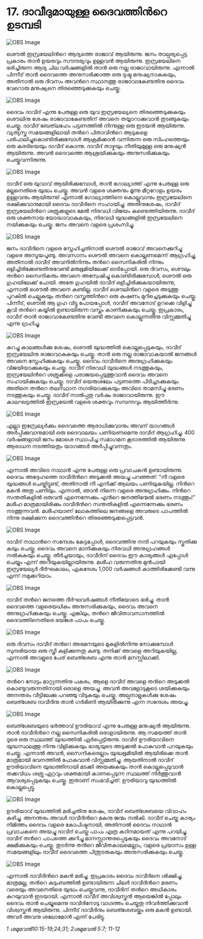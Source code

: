 # 17.  ദാവീദുമായുള്ള ദൈവത്തിന്‍റെ ഉടമ്പടി

![OBS Image](https://cdn.door43.org/obs/jpg/360px/obs-en-17-01.jpg)

ശൌല്‍ ഇസ്രയേലിന്‍റെ ആദ്യത്തെ രാജാവ് ആയിരുന്നു. ജനം താല്പര്യപ്പെട്ട പ്രകാരം താന്‍ ഉയരവും സൗന്ദര്യവും ഉള്ളവന്‍ ആയിരുന്നു. ഇസ്രയേലിനെ ഭരിച്ചിരുന്ന ആദ്യ ചില വര്‍ഷങ്ങളില്‍ താന്‍ ഒരു നല്ല രാജാവായിരുന്നു. എന്നാല്‍ പിന്നീട് താന്‍ ദൈവത്തെ അനുസരിക്കാത്ത ഒരു ദുഷ്ട മനുഷ്യനാകുകയും, അതിനാല്‍ ഒരു ദിവസം അവന്‍റെ സ്ഥാനത്തു രാജാവാകേണ്ടതിനു ദൈവം വേറൊരു മനുഷ്യനെ തിരഞ്ഞെടുക്കുകയും ചെയ്തു. 

![OBS Image](https://cdn.door43.org/obs/jpg/360px/obs-en-17-02.jpg)

ദൈവം ദാവീദ് എന്നു പേരുള്ള ഒരു യുവ ഇസ്രയേല്യനെ തിരഞ്ഞെടുക്കുകയും ശൌലിനു ശേഷം രാജാവാകേണ്ടതിന് അവനെ  തയ്യാറാക്കുവാന്‍ തുടങ്ങുകയും ചെയ്തു. ദാവീദ് ബേത്‌ലഹേം പട്ടണത്തില്‍ നിന്നുള്ള ഒരു ഇടയന്‍ ആയിരുന്നു. വ്യത്യസ്ത സമയങ്ങളിലായി തന്‍റെ പിതാവിന്‍റെ ആടുകളെ പരിപാലിച്ചുകൊണ്ടിരിക്കുമ്പോള്‍ ആക്രമിക്കാന്‍ വന്നിരുന്ന ഒരു സിംഹത്തെയും ഒരു കരടിയെയും ദാവീദ് കൊന്നു. ദാവീദ് താഴ്മയും നീതിയുമുള്ള ഒരു മനുഷ്യന്‍ ആയിരുന്നു. അവന്‍ ദൈവത്തെ ആശ്രയിക്കുകയും അനുസരിക്കുകയും ചെയ്തുവന്നിരുന്നു. 

![OBS Image](https://cdn.door43.org/obs/jpg/360px/obs-en-17-03.jpg)

ദാവീദ് ഒരു യുവാവ് ആയിരിക്കുമ്പോള്‍, താന്‍ ഗോല്യാത്ത് എന്നു പേരുള്ള ഒരു മല്ലനെതിരെ യുദ്ധം ചെയ്തു. അവന്‍ വളരെ ശക്തനും മൂന്നു മീറ്ററോളം ഉയരം ഉള്ളവനും ആയിരുന്നു! എന്നാല്‍ ഗോല്യാത്തിനെ കൊല്ലുവാനും ഇസ്രയേലിനെ രക്ഷിക്കുവാനുമായി ദൈവം ദാവീദിനെ സഹായിച്ചു. അതിനുശേഷം, ദാവീദ് ഇസ്രയേലിന്‍റെ ശത്രുക്കളുടെ മേല്‍ നിരവധി വിജയം കണ്ടെത്തിയിരുന്നു. ദാവീദ് ഒരു ശക്തനായ യോദ്ധാവാകുകയും, നിരവധി യുദ്ധങ്ങളില്‍ ഇസ്രയേലിനെ നയിക്കുകയും ചെയ്തു. ജനം അവനെ വളരെ പ്രശംസിച്ചു.

![OBS Image](https://cdn.door43.org/obs/jpg/360px/obs-en-17-04.jpg)

ജനം ദാവീദിനെ വളരെ സ്നേഹിച്ചതിനാല്‍ ശൌല്‍ രാജാവ് അവനെക്കുറിച്ചു വളരെ അസൂയപൂണ്ടു. അവസാനം ശൌല്‍ അവനെ കൊല്ലണമെന്ന് ആഗ്രഹിച്ചു, അതിനാല്‍ ദാവീദ് അവനില്‍നിന്നും തന്‍റെ സൈനികരില്‍ നിന്നും ഒളിച്ചിരിക്കേണ്ടതിനുവേണ്ടി മരുഭൂമിയിലേക്ക് ഓടിപ്പോയി. ഒരു ദിവസം, ശൌലും തന്‍റെ സൈനികരും അവനെ അന്വേഷിച്ചു കൊണ്ടിരിക്കുമ്പോള്‍, ശൌല്‍ ഒരു ഗുഹയിലേക്ക് പോയി. അതേ ഗുഹയില്‍ ദാവീദ് ഒളിച്ചിരിക്കുകയായിരുന്നു, എന്നാല്‍ ശൌല്‍ അവനെ കണ്ടില്ല. ദാവീദ് ശൌലിന്‍റെ വളരെ അടുത്തു പുറകില്‍ ചെല്ലുകയും തന്‍റെ വസ്ത്രത്തിന്‍റെ ഒരു കഷണം മുറിച്ചെടുക്കുകയും ചെയ്തു. പിന്നീട്, ശൌല്‍ ആ ഗുഹ വിട്ടു പോയപ്പോള്‍, ദാവീദ് അവനോട് ഉറക്കെ വിളിച്ചു കൂവി തന്‍റെ കയ്യില്‍ ഉണ്ടായിരുന്ന വസ്ത്രം കാണിക്കുകയും ചെയ്തു. ഇപ്രകാരം, ദാവീദ് താന്‍ രാജാവാകേണ്ടതിനു വേണ്ടി അവനെ കൊല്ലുന്നതിനു വിസ്സമ്മതിച്ചു എന്നു ഗ്രഹിച്ചു. 

![OBS Image](https://cdn.door43.org/obs/jpg/360px/obs-en-17-05.jpg)

കുറച്ചു കാലങ്ങള്‍ക്കു ശേഷം, ശൌല്‍ യുദ്ധത്തില്‍ കൊല്ലപ്പെടുകയും, ദാവീദ് ഇസ്രയേലിനു രാജാവാകുകയും ചെയ്തു. താന്‍ ഒരു നല്ല രാജാവാകയാല്‍  ജനങ്ങള്‍ അവനെ സ്നേഹിക്കുകയും ചെയ്തു. ദൈവം ദാവീദിനെ അനുഗ്രഹിക്കുകയും വിജയിയാക്കുകയും ചെയ്തു. ദാവീദ് നിരവധി യുദ്ധങ്ങള്‍ നടത്തുകയും, ഇസ്രയേലിന്‍റെ ശത്രുക്കളെ പരാജയപ്പെടുത്തുവാന്‍ ദൈവം അവനെ സഹായിക്കുകയും ചെയ്തു. ദാവീദ് യെരുശലേം പട്ടണത്തെ പിടിച്ചടക്കുകയും അതിനെ തന്‍റെ തലസ്ഥാന നഗരിയാക്കുകയും അവിടെ താമസിച്ചു ഭരണം നടത്തുകയും ചെയ്തു. ദാവീദ് നാല്‍പ്പതു വര്‍ഷം രാജാവായിരുന്നു. ഈ കാലഘട്ടത്തില്‍ ഇസ്രയേല്‍ വളരെ ശക്തവും സമ്പന്നവും ആയിത്തീര്‍ന്നു.

![OBS Image](https://cdn.door43.org/obs/jpg/360px/obs-en-17-06.jpg)

എല്ലാ ഇസ്രേല്യര്‍ക്കും ദൈവത്തെ ആരാധിക്കുവാനും അവന് യാഗങ്ങള്‍  അര്‍പ്പിക്കുവാനുമായി ഒരു ദൈവാലയം പണിയണമെന്നു ദാവീദ് ആഗ്രഹിച്ചു. 400 വര്‍ഷങ്ങളായി ജനം മോശെ സ്ഥാപിച്ച സമാഗമന കൂടാരത്തില്‍ ആയിരുന്നു ആരാധന നടത്തിയതും യാഗങ്ങള്‍ അര്‍പ്പിച്ചുവന്നതും.

![OBS Image](https://cdn.door43.org/obs/jpg/360px/obs-en-17-07.jpg)

എന്നാല്‍ അവിടെ നാഥാന്‍ എന്നു പേരുള്ള ഒരു പ്രവാചകന്‍ ഉണ്ടായിരുന്നു. ദൈവം അദ്ദേഹത്തെ ദാവീദിന്‍റെ അടുക്കല്‍ അയച്ചു പറഞ്ഞത്: “നീ വളരെ യുദ്ധങ്ങള്‍ ചെയ്തിട്ടുണ്ട്, അതിനാല്‍ നീ എനിക്ക് ആലയം പണിയുകയില്ല. നിന്‍റെ മകന്‍ അതു പണിയും. എന്നാല്‍, ഞാന്‍ നിന്നെ വളരെ അനുഗ്രഹിക്കും. നിന്‍റെ സന്തതികളില്‍ ഒരുവന്‍ എന്നെന്നേക്കും എന്‍റെ ജനത്തിന്മേല്‍ ഭരണം നടത്തും!” മശീഹ മാത്രമായിരിക്കും ദാവീദിന്‍റെ സന്തതികളില്‍ എന്നെന്നേക്കും ഭരണം നടത്തുന്നവന്‍.   മശീഹയാണ് ലോകത്തിലെ ജനങ്ങളെ അവരുടെ പാപത്തില്‍ നിന്നു രക്ഷിക്കുന്ന ദൈവത്തിന്‍റെ തിരഞ്ഞെടുക്കപ്പെട്ടവന്‍. 

![OBS Image](https://cdn.door43.org/obs/jpg/360px/obs-en-17-08.jpg)

ദാവീദ് നാഥാന്‍റെ സന്ദേശം കേട്ടപ്പോള്‍, ദൈവത്തിനു നന്ദി പറയുകയും സ്തുതിക്കു കയും ചെയ്തു. ദൈവം അവനെ മാനിക്കുകയും നിരവധി അനുഗ്രഹങ്ങള്‍ നല്‍കുകയും ചെയ്തു. തീര്‍ച്ചയായും, ദാവീദിന് ദൈവം ഈ കാര്യങ്ങള്‍ എപ്പോള്‍ ചെയ്യും എന്ന് അറിയുകയില്ലായിരുന്നു. മശീഹ വരുന്നതിനു മുന്‍പായി ഇസ്രയേല്യര്‍ ദീര്‍ഘകാലം, ഏകദേശം 1,000 വര്‍ഷങ്ങള്‍ കാത്തിരിക്കേണ്ടി വന്നു എന്ന് നമുക്കറിയാം.

![OBS Image](https://cdn.door43.org/obs/jpg/360px/obs-en-17-09.jpg)

ദാവീദ് തന്‍റെ ജനത്തെ ദീര്‍ഘവര്‍ഷങ്ങള്‍ നീതിയോടെ ഭരിച്ചു. താന്‍ ദൈവത്തെ വളരെയധികം അനുസരിക്കുകയും, ദൈവം അവനെ അനുഗ്രഹിക്കുകയും ചെയ്തു. എങ്കിലും, തന്‍റെ ജീവിതാവസാനത്തില്‍ ദൈവത്തിനെതിരെ ഭയങ്കര പാപം ചെയ്തു.

![OBS Image](https://cdn.door43.org/obs/jpg/360px/obs-en-17-10.jpg)

ഒരു ദിവസം ദാവീദ് തന്‍റെ അരമനയുടെ മുകളില്‍നിന്നു നോക്കുമ്പോള്‍ സുന്ദരിയായ ഒരു സ്ത്രീ കുളിക്കുന്നതു കണ്ടു. തനിക്ക് അവളെ അറിയുകയില്ല, എന്നാല്‍ അവളുടെ പേര് ബെത്ശേബ എന്നു താന്‍ മനസ്സിലാക്കി. 

![OBS Image](https://cdn.door43.org/obs/jpg/360px/obs-en-17-11.jpg)

തന്‍റെ നോട്ടം മാറ്റുന്നതിനു പകരം, ആളെ ദാവീദ് അവളെ തന്‍റെ  അടുക്കല്‍ കൊണ്ടുവരുന്നതിനായി ഒരാളെ അയച്ചു. അവന്‍ അവളോടുകൂടെ ശയിക്കുകയും അനന്തരം വീട്ടിലേക്കു പറഞ്ഞു വിടുകയും ചെയ്തു. അല്പനാളുകള്‍ക്കു ശേഷം ബെത്ശേബ ദാവീദിനു താന്‍ ഗര്‍ഭിണി ആയിരിക്കുന്നു എന്ന സന്ദേശം അയച്ചു. 

![OBS Image](https://cdn.door43.org/obs/jpg/360px/obs-en-17-12.jpg)

ബെത്ശേബയുടെ ഭര്‍ത്താവ് ഊരിയാവ് എന്നു പേരുള്ള മനുഷ്യന്‍ ആയിരുന്നു. താന്‍ ദാവീദിന്‍റെ നല്ല സൈനികരില്‍ ഒരാളായിരുന്നു. ആ സമയത്ത് താന്‍ ദൂരെ ഒരു സ്ഥലത്ത് യുദ്ധത്തില്‍ ഏര്‍പ്പെട്ടിരുന്നു. ദാവീദ് ഊരിയാവിനെ യുദ്ധസ്ഥലത്തു നിന്നു വിളിക്കുകയും ഭാര്യയുടെ അടുക്കല്‍ പോകുവാന്‍ പറയുകയും ചെയ്തു. എന്നാല്‍ അവന്‍, സൈനികരെല്ലാം യുദ്ധഭൂമിയില്‍ ആയിരിക്കെ താന്‍ മാത്രമായി  ഭവനത്തില്‍ പോകുവാന്‍ വിസ്സമ്മതിച്ചു. ആയതിനാല്‍ ദാവീദ് ഊരിയാവിനെ യുദ്ധത്തിനായി മടക്കി അയക്കുകയും താന്‍ കൊല്ലപ്പെടുവാന്‍ തക്കവിധം ശത്രു ഏറ്റവും ശക്തമായി കാണപ്പെടുന്ന സ്ഥലത്ത് നിര്‍ത്തുവാന്‍ ആവശ്യപ്പെടുകയും ചെയ്തു. ഇതാണ്  സംഭവിച്ചത്: ഊരിയാവു യുദ്ധത്തില്‍ കൊല്ലപ്പെട്ടു. 

![OBS Image](https://cdn.door43.org/obs/jpg/360px/obs-en-17-13.jpg)

ഊരിയാവ് യുദ്ധത്തില്‍ മരിച്ചതിനു ശേഷം, ദാവീദ് ബെത്ശേബയെ വിവാഹം കഴിച്ചു. അനന്തരം അവള്‍ ദാവീദിന്‍റെ മകനു ജന്മം നല്‍കി. ദാവീദ് ചെയ്ത കാര്യം നിമിത്തം ദൈവം വളരെ കോപിഷ്ടനായി, അതിനാല്‍ ദൈവം നാഥാന്‍ പ്രവാചകനെ അയച്ചു ദാവീദ് ചെയ്ത പാപം എത്ര കഠിനമായത് എന്നു പറയിച്ചു. ദാവീദ് തന്‍റെ പാപത്തെ ക്കുറിച്ചു മാനസ്സാന്തരപ്പെടുകയും ദൈവം അവനോട് ക്ഷമിക്കുകയും ചെയ്തു. തുടര്‍ന്നു തന്‍റെ ജീവിതകാലമെല്ലാം, വളരെ പ്രയാസം ഉള്ള സമയങ്ങളിലും ദാവീദ് ദൈവത്തെ പിന്തുടരുകയും അനുസരിക്കുകയും ചെയ്തു.

![OBS Image](https://cdn.door43.org/obs/jpg/360px/obs-en-17-14.jpg)

എന്നാല്‍ ദാവീദിന്‍റെ മകന്‍‍ മരിച്ചു. ഇപ്രകാരം ദൈവം ദാവീദിനെ ശിക്ഷിച്ചു. മാത്രമല്ല, തന്‍റെ കുടുംബത്തില്‍ ഉണ്ടായിരുന്ന ചിലര്‍ ദാവീദിന്‍റെ മരണം വരെയും അവനെതിരെ യുദ്ധം ചെയ്തുവന്നു, ദാവീദിന് തന്‍റെ  അധികാരം കുറയുവാന്‍ ഇടയായി. എന്നാല്‍ ദാവീദ് അവിശ്വസ്തന്‍ ആയെങ്കില്‍ പ്പോലും ദൈവം താന്‍ ചെയ്യുമെന്നു ദാവീദിനോടു വാഗ്ദത്തം ചെയ്തതു നിവര്‍ത്തിക്കുവാന്‍ വിശ്വസ്തന്‍ ആയിരുന്നു. പിന്നീട് ദാവീദിനും ബെത്ശേബയ്ക്കും ഒരു മകന്‍ ഉണ്ടായി. അവര്‍ അവനു ശലോമോന്‍ എന്ന് പേരിട്ടു.  

_1 ശമുവേല്‍10:15-19;24;31; 2ശമുവേല്‍ 5:7; 11-12_
